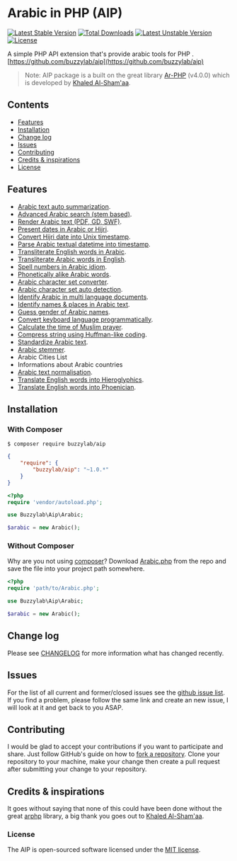 # Arabic in PHP (AIP)

[![Latest Stable Version](https://poser.pugx.org/buzzylab/aip/v/stable)](https://packagist.org/packages/buzzylab/aip)
[![Total Downloads](https://poser.pugx.org/buzzylab/aip/downloads)](https://packagist.org/packages/buzzylab/aip)
[![Latest Unstable Version](https://poser.pugx.org/buzzylab/aip/v/unstable)](https://packagist.org/packages/buzzylab/aip)
[![License](https://poser.pugx.org/buzzylab/aip/license)](https://packagist.org/packages/buzzylab/aip)

A simple PHP API extension that's provide arabic tools for PHP . [https://github.com/buzzylab/aip](https://github.com/buzzylab/aip)

> Note: AIP package is a built on the great library [Ar-PHP](http://www.ar-php.org/) (v4.0.0) which is developed by [Khaled Al-Sham'aa](http://www.ar-php.org/about-php-arabic.html).


## Contents
- [Features](#features)
- [Installation](#installation)
- [Change log](#change-log)
- [Issues](#issues)
- [Contributing](#contributing)
- [Credits & inspirations](#credits--inspirations)
- [License](#license)

## Features
* [Arabic text auto summarization](https://github.com/buzzylab/aip/blob/master/docs/Summarize.md).
* [Advanced Arabic search (stem based)](https://github.com/buzzylab/aip/blob/master/docs/Query.md).
* [Render Arabic text (PDF, GD, SWF)](https://github.com/buzzylab/aip/blob/master/docs/Glyphs.md).
* [Present dates in Arabic or Hijri](https://github.com/buzzylab/aip/blob/master/docs/Date.md).
* [Convert Hijri date into Unix timestamp](https://github.com/buzzylab/aip/blob/master/docs/Date.md).
* [Parse Arabic textual datetime into timestamp](https://github.com/buzzylab/aip/blob/master/docs/Date.md).
* [Transliterate English words in Arabic](https://github.com/buzzylab/aip/blob/master/docs/Transliteration.md).
* [Transliterate Arabic words in English](https://github.com/buzzylab/aip/blob/master/docs/Transliteration.md).
* [Spell numbers in Arabic idiom](https://github.com/buzzylab/aip/blob/master/docs/Numbers.md).
* [Phonetically alike Arabic words](https://github.com/buzzylab/aip/blob/master/docs/Soundex.md).
* [Arabic character set converter](https://github.com/buzzylab/aip/blob/master/docs/Charset.md).
* [Arabic character set auto detection](https://github.com/buzzylab/aip/blob/master/docs/Charset.md).
* [Identify Arabic in multi language documents](https://github.com/buzzylab/aip/blob/master/docs/Identifier.md).
* [Identify names & places in Arabic text](https://github.com/buzzylab/aip/blob/master/docs/Identifier.md).
* [Guess gender of Arabic names](https://github.com/buzzylab/aip/blob/master/docs/Gender.md).
* [Convert keyboard language programmatically](https://github.com/buzzylab/aip/blob/master/docs/KeySwap.md).
* [Calculate the time of Muslim prayer](https://github.com/buzzylab/aip/blob/master/docs/Salat.md).
* [Compress string using Huffman-like coding](https://github.com/buzzylab/aip/blob/master/docs/Compress.md).
* [Standardize Arabic text](https://github.com/buzzylab/aip/blob/master/docs/Standard.md).
* [Arabic stemmer](https://github.com/buzzylab/aip/blob/master/docs/Stemmer.md).
* Arabic Cities List
* Informations about Arabic countries
* [Arabic text normalisation](https://github.com/buzzylab/aip/blob/master/docs/Normalise.md).
* [Translate English words into Hieroglyphics](https://github.com/buzzylab/aip/blob/master/docs/Hiero.md).
* [Translate English words into Phoenician](https://github.com/buzzylab/aip/blob/master/docs/Hiero.md).





## Installation
### With Composer

```
$ composer require buzzylab/aip
```

```json
{
    "require": {
        "buzzylab/aip": "~1.0.*"
    }
}
```

```php
<?php
require 'vendor/autoload.php';

use Buzzylab\Aip\Arabic;

$arabic = new Arabic();

```

### Without Composer

Why are you not using [composer](http://getcomposer.org/)? Download [Arabic.php](https://github.com/buzzylab/aip/blob/master/src/Arabic.php) from the repo and save the file into your project path somewhere.

```php
<?php
require 'path/to/Arabic.php';

use Buzzylab\Aip\Arabic;

$arabic = new Arabic();

```


## Change log
Please see [CHANGELOG](CHANGELOG.md) for more information what has changed recently.

## Issues
For the list of all current and former/closed issues see the [github issue list](https://github.com/buzzylab/aip/issues).
If you find a problem, please follow the same link and create an new issue, I will look at it and get back to you ASAP.

## Contributing
I would be glad to accept your contributions if you want to participate and share. Just follow GitHub's guide on how
to [fork a repository](https://help.github.com/articles/fork-a-repo/). Clone your repository to your machine, make
your change then create a pull request after submitting your change to your repository.

## Credits & inspirations
It goes without saying that none of this could have been done without the great [arphp](http://www.ar-php.org/)
library, a big thank you goes out to [Khaled Al-Sham'aa](http://www.ar-php.org/about-php-arabic.html).



### License
The AIP is open-sourced software licensed under the [MIT license](http://opensource.org/licenses/MIT).
